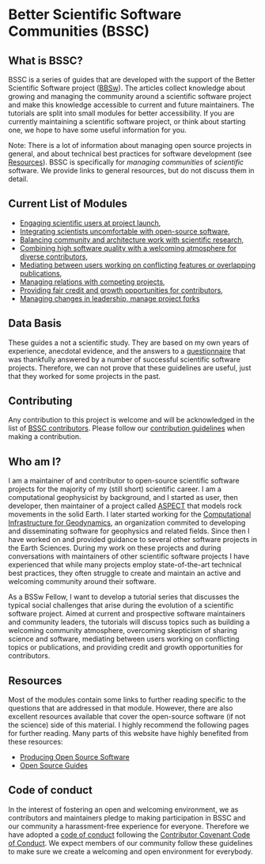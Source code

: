# Better Scientific Software Communities (BSSC)

## What is BSSC?

BSSC is a series of guides that are developed with the support of the Better
Scientific Software project ([BBSw](https://bssw.io/)).  The articles collect
knowledge about growing and managing the community around a scientific software
project and make this knowledge accessible to current and future maintainers.
The tutorials are split into small modules for better accessibility. If you are
currently maintaining a scientific software project, or think about starting
one, we hope to have some useful information for you.

Note: There is a lot of information about managing open source projects in general,
and about technical best practices for software development (see 
[Resources](#resources)). BSSC is specifically for *managing communities* of
*scientific* software. We provide links to general resources, but do not discuss
them in detail.

## Current List of Modules

* [Engaging scientific users at project launch](modules/project_launch.md),
* [Integrating scientists uncomfortable with open-source software](modules/introducing_oss.md),
* [Balancing community and architecture work with scientific research](modules/balancing_software_science.md),
* [Combining high software quality with a welcoming atmosphere for diverse contributors](modules/balancing_quality_community.md),
* [Mediating between users working on conflicting features or overlapping publications](modules/mediating_conflicts.md),
* [Managing relations with competing projects](modules/managing_relations.md),
* [Providing fair credit and growth opportunities for contributors](modules/providing_credit_and_opportunities.md),
* [Managing changes in leadership, manage project forks](modules/managing_leadership.md)


## Data Basis

These guides a not a scientific study. They are based on my own years of
experience, anecdotal evidence, and the answers to a 
[questionnaire](modules/community_self_assessment.md)
that was thankfully answered by a number of successful scientific software
projects. Therefore, we can not prove that these guidelines are useful,
just that they worked for some projects in the past.

## Contributing

Any contribution to this project is welcome and will be acknowledged in the
list of [BSSC contributors](https://github.com/gassmoeller/BSSC/graphs/contributors).
Please follow our [contribution guidelines](https://github.com/gassmoeller/BSSC/blob/master/CONTRIBUTING.md) when making a contribution.

## Who am I?

I am a maintainer of and contributor to open-source scientific software
projects for the majority of my (still short) scientific career. I am a
computational geophysicist by background, and I started as user, then
developer, then maintainer of a project called
[ASPECT](https://aspect.geodynamics.org) that models rock movements in the
solid Earth. I later started working for the [Computational Infrastructure for
Geodynamics](https://geodynamics.org), an organization commited to developing
and disseminating software for geophysics and related fields. Since then I have
worked on and provided guidance to several other software projects in the Earth
Sciences.  During my work on these projects and during conversations with
maintainers of other scientific software projects I have experienced that while
many projects employ state-of-the-art technical best practices, they often
struggle to create and maintain an active and welcoming community around their
software. 

As a BSSw Fellow, I want to develop a tutorial series that discusses the
typical social challenges that arise during the evolution of a scientific
software project. Aimed at current and prospective software maintainers and
community leaders, the tutorials will discuss topics such as building a
welcoming community atmosphere, overcoming skepticism of sharing science and
software, mediating between users working on conflicting topics or
publications, and providing credit and growth opportunities for contributors.

## Resources

Most of the modules contain some links to further reading specific to the questions that are addressed in that module. However, there are also excellent resources available that cover the open-source software (if not the science) side of this material. I highly recommend the following pages for further reading. Many parts of this website have highly benefited from these resources:

- [Producing Open Source Software](https://producingoss.com/)
- [Open Source Guides](https://opensource.guide/)

## Code of conduct

In the interest of fostering an open and welcoming environment, we as
contributors and maintainers pledge to making participation in BSSC and our
community a harassment-free experience for everyone. Therefore we have adopted
a [code of conduct](CODE_OF_CONDUCT.md) following the [Contributor Covenant
Code of Conduct](http://contributor-covenant.org). We expect members of our
community follow these guidelines to make sure we create a welcoming and open
environment for everybody.
